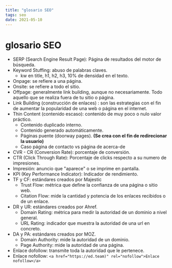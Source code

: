 ```yaml
---
title: "glosario SEO"
tags: seo
date: 2021-05-10
---
```


# glosario SEO
-   SERP (Search Engine Result Page): Página de resultados del motor de búsqueda.
-   Keyword Stuffing: abuso de palabras claves.
    -   kw en title, h1, h2, h3, 10% de densidad en el texto.
-   Onpage: se refiere a una página.
-   Onsite: se refiere a todo el sitio.
-   Offpage: generalmente link building, aunque no necesariamente. Todo aquello que se realiza fuera de tu sitio o página.
-   Link Building (construcción de enlaces) : son las estrategias con el fin de aumentar la popularidad de una web o página en el internet.
-   Thin Content (contenido escaso): contenido de muy poco o nulo valor práctico.
    -   Contenido duplicado interno.
    -   Contenido generado automáticamente.
    -   Páginas puente (doorway pages). **(Se crea con el fin de redirecionar la usuario)**
    -   Caso página de contacto vs página de acerca-de
-   CVR - CR (Conversion Rate): porcentaje de conversión.
-   CTR (Click Through Rate): Porcentaje de clicks respecto a su numero de impresiones.
-   Impresión: anuncio que "aparece" o se imprime en pantalla.
-   KPI (Key Performance Indicator): Indicador de rendimiento.
-   TF y CF: estándares creados por Majestic
    -   Trust Flow: métrica que define la confianza de una página o sitio web.
    -   Citation Flow: mide la cantidad y potencia de los enlaces recibidos o de un enlace.
-   DR y UR: estándares creados por Ahref.
    -   Domain Rating: métrica para medir la autoridad de un dominio a nivel general.
    -   URL Rating: indicador que muestra la autoridad de una url en concreto.
-   DA y PA: estándares creados por MOZ.
    -   Domain Authority: mide la autoridad de un dominio.
    -   Page Authority: mide la autoridad de una página.
-   Enlace dofollow: transmite toda la autoridad que le pertenece.
-   Enlace nofollow: `<a href="https://ed.team)" rel="nofollow">Enlace nofollow</a>`